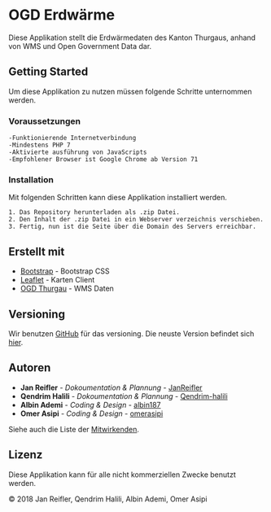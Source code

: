 # OGD Erdwärme

Diese Applikation stellt die Erdwärmedaten des Kanton Thurgaus, anhand von WMS und Open Government Data dar.

## Getting Started

Um diese Applikation zu nutzen müssen folgende Schritte unternommen werden.

### Voraussetzungen


```
-Funktionierende Internetverbindung
-Mindestens PHP 7
-Aktivierte ausführung von JavaScripts
-Empfohlener Browser ist Google Chrome ab Version 71
```

### Installation

Mit folgenden Schritten kann diese Applikation installiert werden.


```
1. Das Repository herunterladen als .zip Datei.
2. Den Inhalt der .zip Datei in ein Webserver verzeichnis verschieben.
3. Fertig, nun ist die Seite über die Domain des Servers erreichbar.

```

## Erstellt mit

* [Bootstrap](https://getbootstrap.com/) - Bootstrap CSS
* [Leaflet](https://leafletjs.com/) - Karten Client
* [OGD Thurgau](http://ogd.tg.ch/) - WMS Daten

## Versioning

Wir benutzen [GitHub](https://github.com/) für das versioning. Die neuste Version befindet sich [hier](https://github.com/omerasipi/OGDerdwaerme). 

## Autoren

* **Jan Reifler** - *Dokoumentation & Plannung* - [JanReifler](https://github.com/JanReifler)
* **Qendrim Halili** - *Dokoumentation & Plannung* - [Qendrim-halili](https://github.com/qendrim-halili)
* **Albin Ademi** - *Coding & Design* - [albin187](https://github.com/albin187)
* **Omer Asipi** - *Coding & Design* - [omerasipi](https://github.com/omerasipi)


Siehe auch die Liste der [Mitwirkenden](https://github.com/omerasipi/OGDerdwaerme/graphs/contributors).

## Lizenz

Diese Applikation kann für alle nicht kommerziellen Zwecke benutzt werden.

© 2018 Jan Reifler, Qendrim Halili, Albin Ademi, Omer Asipi
